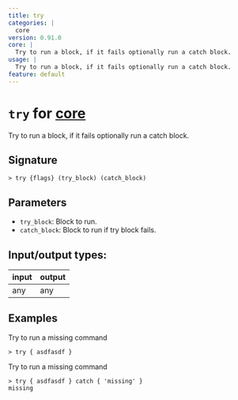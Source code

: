 ```yaml
---
title: try
categories: |
  core
version: 0.91.0
core: |
  Try to run a block, if it fails optionally run a catch block.
usage: |
  Try to run a block, if it fails optionally run a catch block.
feature: default
---
```

<!-- This file is automatically generated. Please edit the command in https://github.com/nushell/nushell instead. -->

# `try` for [core](/commands/categories/core.md)

<div class='command-title'>Try to run a block, if it fails optionally run a catch block.</div>

## Signature

```> try {flags} (try_block) (catch_block)```

## Parameters

 -  `try_block`: Block to run.
 -  `catch_block`: Block to run if try block fails.


## Input/output types:

| input | output |
| ----- | ------ |
| any   | any    |

## Examples

Try to run a missing command
```nu
> try { asdfasdf }

```

Try to run a missing command
```nu
> try { asdfasdf } catch { 'missing' }
missing
```
